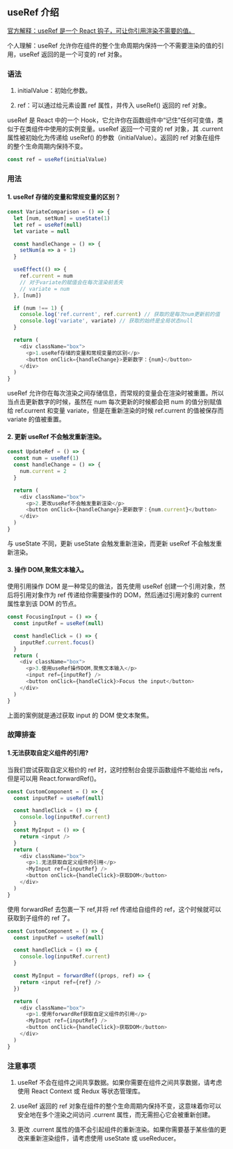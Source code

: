 ## useRef 介绍

[官方解释：useRef 是一个 React 钩子，可让你引用渲染不需要的值。](https://react.nodejs.cn/reference/react/useRef)

个人理解：useRef 允许你在组件的整个生命周期内保持一个不需要渲染的值的引用，useRef 返回的是一个可变的 ref 对象。

### 语法

1. initialValue：初始化参数。

2. ref：可以通过给元素设置 ref 属性，并传入 useRef() 返回的 ref 对象。

useRef 是 React 中的一个 Hook，它允许你在函数组件中“记住”任何可变值，类似于在类组件中使用的实例变量。useRef 返回一个可变的 ref 对象，其 .current 属性被初始化为传递给 useRef() 的参数（initialValue）。返回的 ref 对象在组件的整个生命周期内保持不变。

```js
const ref = useRef(initialValue)
```

### 用法

#### 1. useRef 存储的变量和常规变量的区别？

```js
const VariateComparison = () => {
  let [num, setNum] = useState(1)
  let ref = useRef(null)
  let variate = null

  const handleChange = () => {
    setNum(a => a + 1)
  }

  useEffect(() => {
    ref.current = num
    // 对于variate的赋值会在每次渲染前丢失
    // variate = num
  }, [num])

  if (num !== 1) {
    console.log('ref.current', ref.current) // 获取的是每次num更新前的值
    console.log('variate', variate) // 获取的始终是全局状态null
  }

  return (
    <div className="box">
      <p>1.useRef存储的变量和常规变量的区别</p>
      <button onClick={handleChange}>更新数字：{num}</button>
    </div>
  )
}
```

useRef 允许你在每次渲染之间存储信息，而常规的变量会在渲染时被重置。所以当点击更新数字的时候，虽然在 num 每次更新的时候都会把 num 的值分别赋值给 ref.current 和变量 variate，但是在重新渲染的时候 ref.current 的值被保存而 variate 的值被重置。

#### 2. 更新 useRef 不会触发重新渲染。

```js
const UpdateRef = () => {
  const num = useRef(1)
  const handleChange = () => {
    num.current = 2
  }

  return (
    <div className="box">
      <p>2.更改useRef不会触发重新渲染</p>
      <button onClick={handleChange}>更新数字：{num.current}</button>
    </div>
  )
}
```

与 useState 不同，更新 useState 会触发重新渲染，而更新 useRef 不会触发重新渲染。

#### 3. 操作 DOM,聚焦文本输入。

使用引用操作 DOM 是一种常见的做法，首先使用 useRef 创建一个引用对象，然后将引用对象作为 ref 传递给你需要操作的 DOM，然后通过引用对象的 current 属性拿到该 DOM 的节点。

```js
const FocusingInput = () => {
  const inputRef = useRef(null)

  const handleClick = () => {
    inputRef.current.focus()
  }
  return (
    <div className="box">
      <p>3.使用useRef操作DOM,聚焦文本输入</p>
      <input ref={inputRef} />
      <button onClick={handleClick}>Focus the input</button>
    </div>
  )
}
```

上面的案例就是通过获取 input 的 DOM 使文本聚焦。

### 故障排查

#### 1.无法获取自定义组件的引用?

当我们尝试获取自定义租价的 ref 时，这时控制台会提示函数组件不能给出 refs，但是可以用 React.forwardRef()。

```js
const CustomComponent = () => {
  const inputRef = useRef(null)

  const handleClick = () => {
    console.log(inputRef.current)
  }
  const MyInput = () => {
    return <input />
  }
  return (
    <div className="box">
      <p>1.无法获取自定义组件的引用</p>
      <MyInput ref={inputRef} />
      <button onClick={handleClick}>获取DOM</button>
    </div>
  )
}
```

使用 forwardRef 去包裹一下 ref,并将 ref 传递给自组件的 ref，这个时候就可以获取到子组件的 ref 了。

```js
const CustomComponent = () => {
  const inputRef = useRef(null)

  const handleClick = () => {
    console.log(inputRef.current)
  }

  const MyInput = forwardRef((props, ref) => {
    return <input ref={ref} />
  })

  return (
    <div className="box">
      <p>1.使用forwardRef获取自定义组件的引用</p>
      <MyInput ref={inputRef} />
      <button onClick={handleClick}>获取DOM</button>
    </div>
  )
}
```

### 注意事项

1. useRef 不会在组件之间共享数据。如果你需要在组件之间共享数据，请考虑使用 React Context 或 Redux 等状态管理库。

2. useRef 返回的 ref 对象在组件的整个生命周期内保持不变，这意味着你可以安全地在多个渲染之间访问 .current 属性，而无需担心它会被重新创建。

3. 更改 .current 属性的值不会引起组件的重新渲染。如果你需要基于某些值的更改来重新渲染组件，请考虑使用 useState 或 useReducer。
